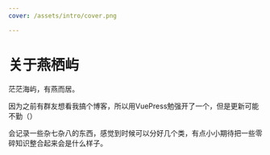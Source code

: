 ```yaml
---
cover: /assets/intro/cover.png

---
```


# 关于燕栖屿

茫茫海屿，有燕而居。

因为之前有群友想看我搞个博客，所以用VuePress勉强开了一个，但是更新可能不勤（）

会记录一些杂七杂八的东西，感觉到时候可以分好几个类，有点小小期待把一些零碎知识整合起来会是什么样子。

